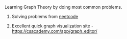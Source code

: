 Learning Graph Theory by doing most common problems.

1. Solving problems from [neetcode](https://neetcode.io/)

2. Excellent quick graph visualization site - https://csacademy.com/app/graph_editor/